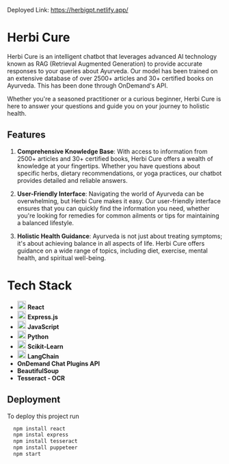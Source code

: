 Deployed Link: https://herbigpt.netlify.app/

# Herbi Cure


Herbi Cure is an intelligent chatbot that leverages advanced AI technology known as RAG (Retrieval Augmented Generation) to provide accurate responses to your queries about Ayurveda. Our model has been trained on an extensive database of over 2500+ articles and 30+ certified books on Ayurveda. This has been done through OnDemand's API.

Whether you're a seasoned practitioner or a curious beginner, Herbi Cure is here to answer your questions and guide you on your journey to holistic health.



## Features

1. **Comprehensive Knowledge Base**: With access to information from 2500+ articles and 30+ certified books, Herbi Cure offers a wealth of knowledge at your fingertips. Whether you have questions about specific herbs, dietary recommendations, or yoga practices, our chatbot provides detailed and reliable answers.

2. **User-Friendly Interface**: Navigating the world of Ayurveda can be overwhelming, but Herbi Cure makes it easy. Our user-friendly interface ensures that you can quickly find the information you need, whether you're looking for remedies for common ailments or tips for maintaining a balanced lifestyle.

3. **Holistic Health Guidance**: Ayurveda is not just about treating symptoms; it's about achieving balance in all aspects of life. Herbi Cure offers guidance on a wide range of topics, including diet, exercise, mental health, and spiritual well-being.
# Tech Stack

- <img src="https://upload.wikimedia.org/wikipedia/commons/a/a7/React-icon.svg" width="20"> **React**
- <img src="https://upload.wikimedia.org/wikipedia/commons/6/64/Expressjs.png" width="20"> **Express.js**
- <img src="https://upload.wikimedia.org/wikipedia/commons/6/6a/JavaScript-logo.png" width="20"> **JavaScript**
- <img src="https://upload.wikimedia.org/wikipedia/commons/c/c3/Python-logo-notext.svg" width="20"> **Python**
- <img src="https://upload.wikimedia.org/wikipedia/commons/0/05/Scikit_learn_logo_small.svg" width="20"> **Scikit-Learn**
- <img src="https://upload.wikimedia.org/wikipedia/commons/3/3f/LangChain_logo.png" width="20"> **LangChain**
- **OnDemand Chat Plugins API**
- **BeautifulSoup**
- **Tesseract - OCR**


## Deployment

To deploy this project run

```bash
  npm install react
  npm instal express
  npm install tesseract
  npm install puppeteer
  npm start
```

